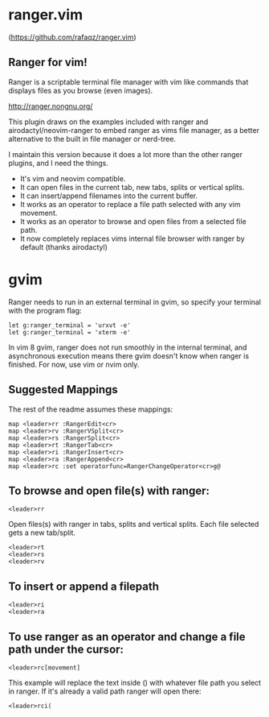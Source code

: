 ranger.vim
==========

(https://github.com/rafaqz/ranger.vim)


## Ranger for vim!

Ranger is a scriptable terminal file manager with vim like commands that
displays files as you browse (even images).

http://ranger.nongnu.org/

This plugin draws on the examples included with ranger and
airodactyl/neovim-ranger to embed ranger as vims file manager, as a better
alternative to the built in file manager or nerd-tree.

I maintain this version because it does a lot more than the other ranger
plugins, and I need the things.

- It's vim and neovim compatible.
- It can open files in the current tab, new tabs, splits or vertical splits. 
- It can insert/append filenames into the current buffer.
- It works as an operator to replace a file path selected with any vim movement.
- It works as an operator to browse and open files from a selected file path.
- It now completely replaces vims internal file browser with ranger by default (thanks airodactyl)


# gvim
Ranger needs to run in an external terminal in gvim, so specify your terminal with
the program flag:

```vimscript
let g:ranger_terminal = 'urxvt -e'
let g:ranger_terminal = 'xterm -e'
```

In vim 8 gvim, ranger does not run smoothly in the internal terminal, and asynchronous execution
means there gvim doesn't know when ranger is finished. For now, use vim or nvim
only.


## Suggested Mappings 

The rest of the readme assumes these mappings:

    map <leader>rr :RangerEdit<cr>
    map <leader>rv :RangerVSplit<cr>
    map <leader>rs :RangerSplit<cr>
    map <leader>rt :RangerTab<cr>
    map <leader>ri :RangerInsert<cr>
    map <leader>ra :RangerAppend<cr>
    map <leader>rc :set operatorfunc=RangerChangeOperator<cr>g@

## To browse and open file(s) with ranger:

    <leader>rr

Open files(s) with ranger in tabs, splits and vertical splits.
Each file selected gets a new tab/split.

    <leader>rt
    <leader>rs
    <leader>rv

## To insert or append a filepath

    <leader>ri
    <leader>ra

## To use ranger as an operator and change a file path under the cursor:

    <leader>rc[movement]

This example will replace the text inside () with whatever file path you select in ranger. If
it's already a valid path ranger will open there:

    <leader>rci( 
